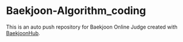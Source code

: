# Baekjoon-Algorithm_coding
This is an auto push repository for Baekjoon Online Judge created with [BaekjoonHub](https://github.com/BaekjoonHub/BaekjoonHub).
